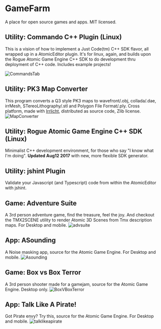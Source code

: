 # GameFarm
A place for open source games and apps. MIT licensed.

## Utility: Commando C++ Plugin (Linux)
This is a vision of how to implement a Just Code(tm) C++ SDK flavor, all wrapped up in a AtomicEditor plugin.
It's for linux, again, and builds upon the Rogue Atomic Game Engine C++ SDK to do development thru deployment of C++ code. Includes example projects!

![CommandsTab](https://github.com/JimMarlowe/GameFarm/raw/master/CppPlugin/cppplug1.png)



## Utility: PK3 Map Converter
This program converts a Q3 style PK3 maps to wavefront/.obj, collada/.dae, irrMesh, STereoLithography/.stl and Polygon File Format/.ply.
Cross platform, made with [Irrlicht](http://irrlicht.sourceforge.net/), distributed as source code, Zlib license.
![MapConverter](https://github.com/JimMarlowe/GameFarm/raw/master/MapConverter/mapconverter.jpg)


## Utility: Rogue Atomic Game Engine C++ SDK (Linux)
Minimalist C++ development environment, for those who say "I know what I'm doing".
 **Updated Aug12 2017** with new, more flexible SDK generator.

## Utility: jshint Plugin
Validate your Javascript (and Typescript) code from within the AtomicEditor with jshint.


## Game: Adventure Suite
 A 3rd person adventure game, find the treasure, feel the joy.
 And checkout the TMX2SCENE utility to render Atomic 3D Scenes from Tmx description maps.
 For Desktop and mobile.
![advsuite](https://github.com/JimMarlowe/GameFarm/raw/master/AdventureSuite/advsuite.jpg)


## App: ASounding
 A Noise masking app, source for the Atomic Game Engine.
 For Desktop and mobile.
![Asounding](https://github.com/JimMarlowe/GameFarm/raw/master/ASounding/ASounding.png)


## Game: Box vs Box Terror
A 3rd person shooter made for a gamejam, source for the Atomic Game Engine. Desktop only.
![BoxVBoxTerror](https://github.com/JimMarlowe/GameFarm/raw/master/BoxVsBoxTerror/bvbt-screen.jpg)


## App: Talk Like A Pirate! 
Got Pirate envy? Try this, source for the Atomic Game Engine.
 For Desktop and mobile.
![talklikeapirate](https://github.com/JimMarlowe/GameFarm/raw/master/TalkLikeAPirate/TLAP.png)


